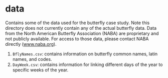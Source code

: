 # data

Contains some of the data used for the butterfly case study. Note this directory does not currently contain any of the actual butterfly data. Data from the North American Butterfly Association (NABA) are proprietary and not publicly available. For access to those data, please contact NABA directly (www.naba.org).

1. `BflyNames.csv`: contains information on butterfly common names, latin names, and codes.
2. `DayWeek.csv`: contains information for linking different days of the year to specific weeks of the year.
